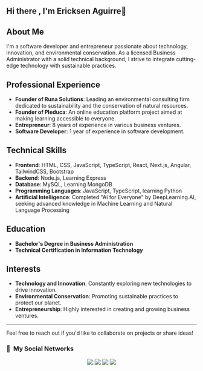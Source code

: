 <!-- <p align="center">
  <img alt="Ericksen Aguirre" src="">
</p> -->

## Hi there , I'm Ericksen Aguirre👋

## About Me
I'm a software developer and entrepreneur passionate about technology, innovation, and environmental conservation. As a licensed Business Administrator with a solid technical background, I strive to integrate cutting-edge technology with sustainable practices.

## Professional Experience
- **Founder of Runa Solutions**: Leading an environmental consulting firm dedicated to sustainability and the conservation of natural resources.
- **Founder of Pleduca**: An online education platform project aimed at making learning accessible to everyone.
- **Entrepreneur**: 8 years of experience in various business ventures.
- **Software Developer**: 1 year of experience in software development.

## Technical Skills
- **Frontend**: HTML, CSS, JavaScript, TypeScript, React, Next.js, Angular, TailwindCSS, Bootstrap
- **Backend**: Node.js, Learning Express
- **Database**: MySQL, Learning MongoDB
- **Programming Languages**: JavaScript, TypeScript, learning Python
- **Artificial Intelligence**: Completed "AI for Everyone" by DeepLearning.AI, seeking advanced knowledge in Machine Learning and Natural Language Processing

## Education
- **Bachelor's Degree in Business Administration**
- **Technical Certification in Information Technology**

## Interests
- **Technology and Innovation**: Constantly exploring new technologies to drive innovation.
- **Environmental Conservation**: Promoting sustainable practices to protect our planet.
- **Entrepreneurship**: Highly interested in creating and growing business ventures.

---

Feel free to reach out if you'd like to collaborate on projects or share ideas!




### 🔗 &nbsp;My Social Networks

<p align="center">
  <!-- <a href=""><img src="https://img.shields.io/badge/youtube%20-%23FF0000.svg?&style=flat&logo=YouTube&logoColor=white"></a> -->
    <a href="https://www.linkedin.com/in/ericksenaguirre/"><img src="https://img.shields.io/badge/linkedin%20-%230077B5.svg?&style=flat&logo=linkedin&logoColor=white"></a>
  <a href="https://x.com/Ericksenav"><img src="https://img.shields.io/badge/twitter-%231DA1F2.svg?&style=flat&logo=twitter&logoColor=white"></a>
  <a href="https://www.instagram.com/ericksenav/"><img src="https://img.shields.io/badge/instagram%20-%23E4405F.svg?&style=flat&logo=Instagram&logoColor=white"></a>
  <a href="https://www.facebook.com/EricksenAV"><img src="https://img.shields.io/badge/facebook-%231877F2.svg?&style=flat&logo=facebook&logoColor=white"></a>

</p>

<!--
**Ericksenav/Ericksenav** is a ✨ _special_ ✨ repository because its `README.md` (this file) appears on your GitHub profile.

Here are some ideas to get you started:

- 🔭 I’m currently working on ...
- 🌱 I’m currently learning ...
- 👯 I’m looking to collaborate on ...
- 🤔 I’m looking for help with ...
- 💬 Ask me about ...
- 📫 How to reach me: ...
- 😄 Pronouns: ...
- ⚡ Fun fact: ...
-->
